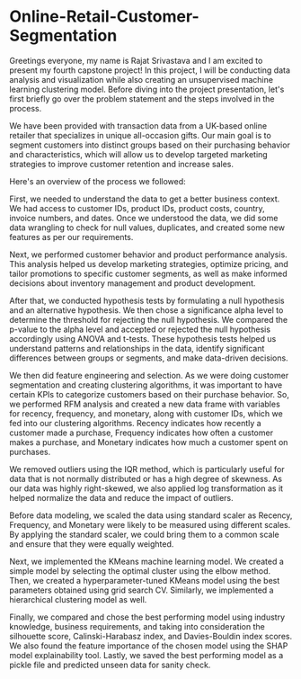 # Online-Retail-Customer-Segmentation

Greetings everyone, my name is Rajat Srivastava and I am excited to present my fourth capstone project! In this project, I will be conducting data analysis and visualization while also creating an unsupervised machine learning clustering model. Before diving into the project presentation, let's first briefly go over the problem statement and the steps involved in the process.

We have been provided with transaction data from a UK-based online retailer that specializes in unique all-occasion gifts. Our main goal is to segment customers into distinct groups based on their purchasing behavior and characteristics, which will allow us to develop targeted marketing strategies to improve customer retention and increase sales.

Here's an overview of the process we followed:

First, we needed to understand the data to get a better business context. We had access to customer IDs, product IDs, product costs, country, invoice numbers, and dates. Once we understood the data, we did some data wrangling to check for null values, duplicates, and created some new features as per our requirements.

Next, we performed customer behavior and product performance analysis. This analysis helped us develop marketing strategies, optimize pricing, and tailor promotions to specific customer segments, as well as make informed decisions about inventory management and product development.

After that, we conducted hypothesis tests by formulating a null hypothesis and an alternative hypothesis. We then chose a significance alpha level to determine the threshold for rejecting the null hypothesis. We compared the p-value to the alpha level and accepted or rejected the null hypothesis accordingly using ANOVA and t-tests. These hypothesis tests helped us understand patterns and relationships in the data, identify significant differences between groups or segments, and make data-driven decisions.

We then did feature engineering and selection. As we were doing customer segmentation and creating clustering algorithms, it was important to have certain KPIs to categorize customers based on their purchase behavior. So, we performed RFM analysis and created a new data frame with variables for recency, frequency, and monetary, along with customer IDs, which we fed into our clustering algorithms. Recency indicates how recently a customer made a purchase, Frequency indicates how often a customer makes a purchase, and Monetary indicates how much a customer spent on purchases.

We removed outliers using the IQR method, which is particularly useful for data that is not normally distributed or has a high degree of skewness. As our data was highly right-skewed, we also applied log transformation as it helped normalize the data and reduce the impact of outliers.

Before data modeling, we scaled the data using standard scaler as Recency, Frequency, and Monetary were likely to be measured using different scales. By applying the standard scaler, we could bring them to a common scale and ensure that they were equally weighted.

Next, we implemented the KMeans machine learning model. We created a simple model by selecting the optimal cluster using the elbow method. Then, we created a hyperparameter-tuned KMeans model using the best parameters obtained using grid search CV. Similarly, we implemented a hierarchical clustering model as well.

Finally, we compared and chose the best performing model using industry knowledge, business requirements, and taking into consideration the silhouette score, Calinski-Harabasz index, and Davies-Bouldin index scores. We also found the feature importance of the chosen model using the SHAP model explainability tool. Lastly, we saved the best performing model as a pickle file and predicted unseen data for sanity check.
